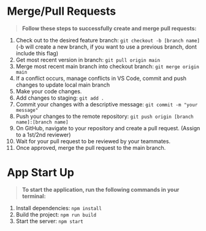 # Merge/Pull Requests

> **Follow these steps to successfully create and merge pull requests:**

1. Check out to the desired feature branch: `git checkout -b [branch name]` (-b will create a new branch, if you want to use a previous branch, dont include this flag)
2. Get most recent version in branch: `git pull origin main`
3. Merge most recent main branch into checkout branch: `git merge origin main`
4. If a conflict occurs, manage conflicts in VS Code, commit and push changes to update local main branch
5. Make your code changes.
6. Add changes to staging: `git add .`
7. Commit your changes with a descriptive message: `git commit -m "your message"`
8. Push your changes to the remote repository: `git push origin [branch name]:[branch name]`
9. On GitHub, navigate to your repository and create a pull request. (Assign to a 1st/2nd reviewer)
10. Wait for your pull request to be reviewed by your teammates.
11. Once approved, merge the pull request to the main branch.

# App Start Up

> **To start the application, run the following commands in your terminal:**

1. Install dependencies: `npm install`
2. Build the project: `npm run build`
3. Start the server: `npm start`
